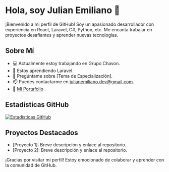 # Hola, soy Julian Emiliano 👋

¡Bienvenido a mi perfil de GitHub! Soy un apasionado desarrollador con experiencia en React, Laravel, C#, Python, etc. Me encanta trabajar en proyectos desafiantes y aprender nuevas tecnologías.

## Sobre Mí

- 💻 Actualmente estoy trabajando en Grupo Chavon.
- 🌱 Estoy aprendiendo Laravel.
- 💬 Pregúntame sobre [Tema de Especialización].
- 📫 Puedes contactarme en [julianemiliano.dev@gmail.com](mailto:julianemiliano.dev@gmail.com).
- 📝 [Mi Portafolio](juliandev.surge.sh)

## Estadísticas GitHub

[![Estadísticas GitHub](https://github-readme-stats.vercel.app/api?username=JulianE495&show_icons=true&count_private=true&hide=contribs)](https://github.com/JulianE495)

## Proyectos Destacados

- [Proyecto 1]: Breve descripción y enlace al repositorio.
- [Proyecto 2]: Breve descripción y enlace al repositorio.

¡Gracias por visitar mi perfil! Estoy emocionado de colaborar y aprender con la comunidad de GitHub.


<!---
JulianE495/JulianE495 is a ✨ special ✨ repository because its `README.md` (this file) appears on your GitHub profile.
You can click the Preview link to take a look at your changes.
--->
